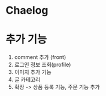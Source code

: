 # Chaelog

# 추가 기능
1. comment 추가 (front)
2. 로그인 정보 조회(profile)
3. 이미지 추가 기능
4. 글 카테고리
5. 확장 -> 상품 등록 기능, 주문 기능 추가
